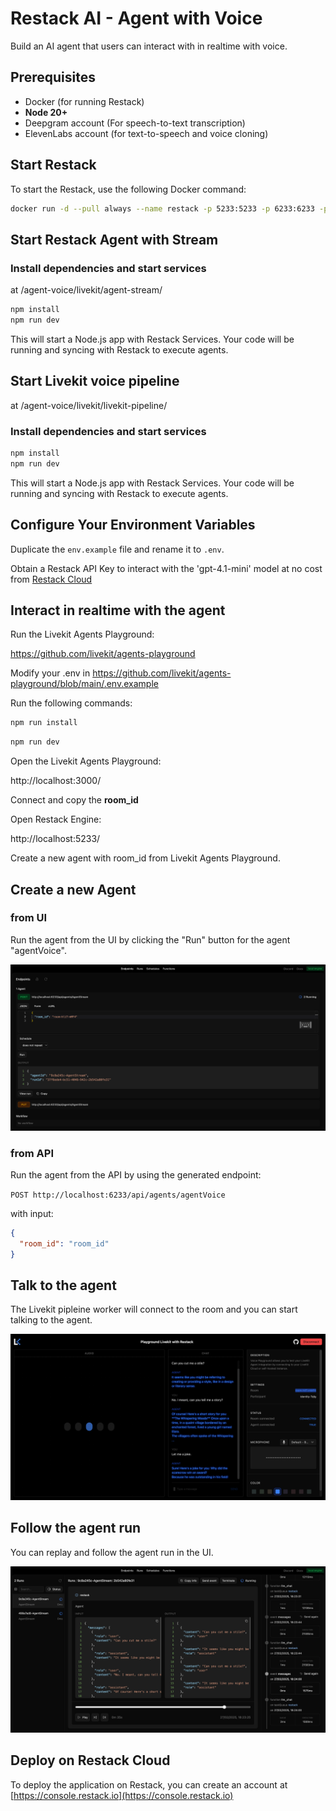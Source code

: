 # Restack AI - Agent with Voice

Build an AI agent that users can interact with in realtime with voice.

## Prerequisites

- Docker (for running Restack)
- **Node 20+**
- Deepgram account (For speech-to-text transcription)
- ElevenLabs account (for text-to-speech and voice cloning)

## Start Restack

To start the Restack, use the following Docker command:

```bash
docker run -d --pull always --name restack -p 5233:5233 -p 6233:6233 -p 7233:7233 -p 9233:9233 ghcr.io/restackio/restack:main
```

## Start Restack Agent with Stream

### Install dependencies and start services

at /agent-voice/livekit/agent-stream/

```bash
npm install
npm run dev
```

This will start a Node.js app with Restack Services.
Your code will be running and syncing with Restack to execute agents.


## Start Livekit voice pipeline

at /agent-voice/livekit/livekit-pipeline/

### Install dependencies and start services

```bash
npm install
npm run dev
```

This will start a Node.js app with Restack Services.
Your code will be running and syncing with Restack to execute agents.


## Configure Your Environment Variables

Duplicate the `env.example` file and rename it to `.env`.

Obtain a Restack API Key to interact with the 'gpt-4.1-mini' model at no cost from [Restack Cloud](https://console.restack.io/starter)


## Interact in realtime with the agent

Run the Livekit Agents Playground:

https://github.com/livekit/agents-playground

Modify your .env in https://github.com/livekit/agents-playground/blob/main/.env.example

Run the following commands:
```bash
npm run install
```

```bash
npm run dev
```

Open the Livekit Agents Playground:

http://localhost:3000/

Connect and copy the **room_id**

Open Restack Engine:

http://localhost:5233/

Create a new agent with room_id from Livekit Agents Playground.

## Create a new Agent

### from UI

Run the agent from the UI by clicking the "Run" button for the agent "agentVoice".

![Create agent from UI](./agent_voice_post.png)

### from API

Run the agent from the API by using the generated endpoint:

`POST http://localhost:6233/api/agents/agentVoice`

with input:

```json
{
  "room_id": "room_id"
}
```

## Talk to the agent

The Livekit pipleine worker will connect to the room and you can start talking to the agent.

![Talk to the agent](./agent_voice_livekit.png)


## Follow the agent run

You can replay and follow the agent run in the UI.

![Replay agent run](./agent_voice_replay.png)

## Deploy on Restack Cloud

To deploy the application on Restack, you can create an account at [https://console.restack.io](https://console.restack.io)
